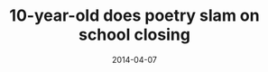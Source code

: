 ---
title: 10-year-old does poetry slam on school closing
date: 2014-04-07
link: "http://www.msnbc.com/the-last-word/watch/students-perform-at-annual-poetry-slam-219701315936"
source: MSNBC (“The Last Word with Lawrence O’Donnell”)
---